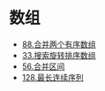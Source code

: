 # 数组

- [88.合并两个有序数组](88.合并两个有序数组.md)
- [33.搜索旋转排序数组](33.搜索旋转排序数组.md)
- [56.合并区间](56.合并区间.md)
- [128.最长连续序列](128.最长连续序列.md)

